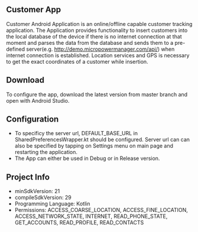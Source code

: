 Customer App
-------
Customer Android Application is an online/offline capable customer tracking application. The Application provides functionality to insert customers into the local database of the device if there is no internet connection at that moment and parses the data from the database and sends them to a pre-defined server(e.g. http://demo.micropowermanager.com/api/) when internet connection is established. Location services and GPS is necessary to get the exact coordinates of a customer while insertion.

Download
--------
To configure the app, download the latest version from master branch and open with Android Studio.

Configuration
-------------
- To specificy the server url, DEFAULT_BASE_URL in SharedPreferencesWrapper.kt should be configured. Server url can can also be specified by tapping on Settings menu on main page and restarting the application.
- The App can either be used in Debug or in Release version. 

Project Info
------------
- minSdkVersion: 21
- compileSdkVersion: 29
- Programming Language: Kotlin
- Permissions: ACCESS_COARSE_LOCATION, ACCESS_FINE_LOCATION, ACCESS_NETWORK_STATE, INTERNET, READ_PHONE_STATE, GET_ACCOUNTS, READ_PROFILE, READ_CONTACTS
